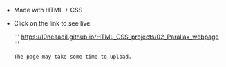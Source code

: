 - Made with HTML + CSS 

- Click on the link to see live:

     '''
     https://l0neaadil.github.io/HTML_CSS_projects/02_Parallax_webpage
     '''
     
      The page may take some time to upload.
